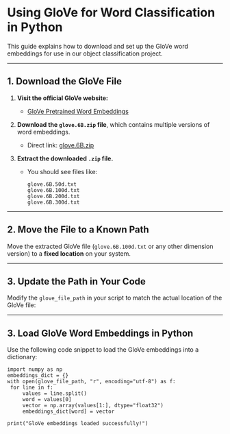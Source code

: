 # Using GloVe for Word Classification in Python

This guide explains how to download and set up the GloVe word embeddings for use in our object classification project.

---

## 1. Download the GloVe File

1. **Visit the official GloVe website:**
   - [GloVe Pretrained Word Embeddings](https://nlp.stanford.edu/projects/glove/)

2. **Download the `glove.6B.zip` file**, which contains multiple versions of word embeddings.
   - Direct link: [glove.6B.zip](https://nlp.stanford.edu/data/glove.6B.zip)

3. **Extract the downloaded `.zip` file.**
   - You should see files like:
     ```
     glove.6B.50d.txt
     glove.6B.100d.txt
     glove.6B.200d.txt
     glove.6B.300d.txt
     ```

---

## 2. Move the File to a Known Path

Move the extracted GloVe file (`glove.6B.100d.txt` or any other dimension version) to a **fixed location** on your system.

---

## 3. Update the Path in Your Code

Modify the `glove_file_path` in your script to match the actual location of the GloVe file:

---

## 3. Load GloVe Word Embeddings in Python
Use the following code snippet to load the GloVe embeddings into a dictionary:

   ```
import numpy as np
embeddings_dict = {}
with open(glove_file_path, "r", encoding="utf-8") as f:
    for line in f:
        values = line.split()
        word = values[0]
        vector = np.array(values[1:], dtype="float32")
        embeddings_dict[word] = vector

print("GloVe embeddings loaded successfully!")
   ```
